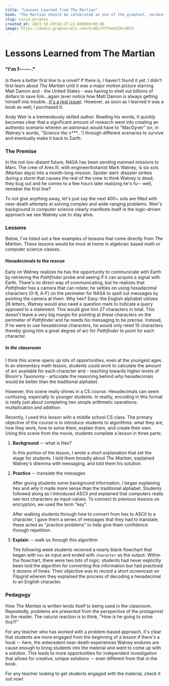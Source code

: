 ```yaml
---
title: "Lessons Learned from The Martian"
hook: "The Martian should be celebrated as one of the greatest, nerdiest, most kick-ass pieces of literature ever written. For any teacher that likes to utilize a problem-based approach in class, look no further than Mark Watney's attempts to stay alive on the red planet."
slug: ninja-pirates
created_at: 2021-10-29T16:27:22.008969+00:00
image: https://media.graphassets.com/hcmDLfYVT4eKZSKcGRI4
---
```


# Lessons Learned from The Martian

### "I'm f-----."

Is there a better first line to a novel? If there is, I haven't found it yet. I didn't first learn about _The Martian_ until it was a major motion picture starring Matt Damon and - the United States - was having to shell out billions of dollars to save him...again (ever notice how Matt Damon is always getting himself into trouble...[It's a real issue](https://time.com/4162254/cost-of-rescuing-matt-damon/)). However, as soon as I learned it was a book as well, I purchased it.

Andy Weir is a tremendously skilled author. Reading his words, it quickly becomes clear that a significant amount of research went into creating an authentic scenario wherein an astronaut would have to "MacGyver" (or, in Watney's words, _"Science the s\*\*\*..."_) through different scenarios to survive and eventually make it back to Earth.

### The Premise

In the not-too-distant future, NASA has been sending manned missions to Mars. The crew of Ares III, with engineer/botanist Mark Watney, is six sols (Martian days) into a month-long mission. Spoiler alert: disaster strikes during a storm that causes the rest of the crew to think Watney is dead; they bug out and he comes to a few hours later realizing he's fu-- well, remeber the first line?

To not give anything away, let's just say the next 400+ sols are filled with near-death attempts at solving complex and wide-ranging problems. Weir's background in computer science clearly manifests itself in the logic-driven approach we see Watney use to stay alive.

### Lessons

Below, I've listed out a few examples of lessons that come directly from _The Martian_. These lessons would be most at home in algebraic based math or computer science classes.

#### Hexadecimals to the rescue

Early on Watney realizes he has the opportunity to communicate with Earth by retrieving the _Pathfinder_ probe and seeing if it can acquire a signal with Earth. There's no direct way of communicating, but he realizes that _Pathfinder_ has a camera that can rotate; he settles on using hexadecimal characters (0-9, A-F) on the perimeter for NASA to spell out messages by pointing the camera at them. Why hex? Easy: the English alphabet utilizes 26 letters, Watney would also need a question mark to indicate a query opposed to a statement. This would give him 27 characters in total. This doesn't leave a very big margin for pointing at these characters on the perimeter of _Pathfinder_ and he needs his messaging to be precise. Instead, if he were to use hexadecimal characters, he would only need 15 characters thereby giving him a great degree of arc for _Pathfinder_ to point for each character.

##### In the classroom

I think this scene opens up lots of opportunities, even at the youngest ages. In an elementary math lesson, students could work to calculate the amount of arc available for each character and - reaching towards higher levels of Bloom's Taxonomy - articulate the reasoning behind _why_ hexadecimals would be better than the traditional alphabet.

However, this scene really shines in a CS course. Hexadecimals can seem confusing, especially to younger students. In reality, encoding in this format is really just about completing two simple arithmetic operations: multiplication and addition.

Recently, I used this lesson with a middle school CS class. The primary objective of the course is to introduce students to algorithms: what they are, how they work, how to solve them, explain them, and create their own. Using this scene from the movie, students complete a lesson in three parts:

1. **Background** -- what is Hex?

   In this portion of the lesson, I wrote a short explanation that set the stage for students. I told them broadly about _The Martian_, explained Watney's dilemma with messaging, and told them his solution.

2. **Practice** -- translate the messages

   After giving students some background information, I began explaining hex and _why_ it made more sense than the traditional alphabet. Students followed along as I introduced ASCII and explained that computers really see text characters as input-values. To connect to previous lessons on encryption, we used the term "key".

   After walking students through _how_ to convert from hex to ASCII to a character, I gave them a series of messages that they had to translate; these acted as "practice problems" to help give them confidence through repetition.

3. **Explain** -- walk us through this algorithm

   The following week students received a nearly blank flowchart that began with `hex` as input and ended with `character` as the output. Within the flowchart, there were two bits of logic; students had never explicitly been told the algorithm for converting this information but had practiced it dozens of times. Their objective was to record a short screencast on Flipgrid wherein they explained the process of decoding a hexadecimal to an English character.

### Pedagogy

How _The Martian_ is written lends itself to being used in the classroom. Repeatedly, problems are presented from the perspective of the protagonist to the reader. The natural reaction is to think, "How is he going to solve this?!"

For any teacher who has worked with a problem-based approach, it's clear that students are more engaged from the beginning of a lesson if there's a hook -- here, the antecedent near-death experiences Watney endures are cause enough to bring students into the material and _want_ to come up with a solution. This leads to more opportunities for independent investigation that allows for creative, unique solutions -- even different from that in the book.

For any teacher looking to get students engaged with the material, check it out now!

